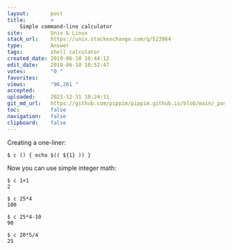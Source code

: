 ```yaml
---
layout:       post
title:        >
    Simple command-line calculator
site:         Unix & Linux
stack_url:    https://unix.stackexchange.com/q/523984
type:         Answer
tags:         shell calculator
created_date: 2019-06-10 10:44:12
edit_date:    2019-06-10 10:52:47
votes:        "0 "
favorites:    
views:        "96,261 "
accepted:     
uploaded:     2023-12-31 10:24:11
git_md_url:   https://github.com/pippim/pippim.github.io/blob/main/_posts/2019/2019-06-10-Simple-command-line-calculator.md
toc:          false
navigation:   false
clipboard:    false
---
```


Creating a one-liner:

``` 
$ c () { echo $(( ${1} )) }
```

Now you can use simple integer math:

``` 
$ c 1+1
2

$ c 25*4
100

$ c 25*4-10
90

$ c 20*5/4
25
```

